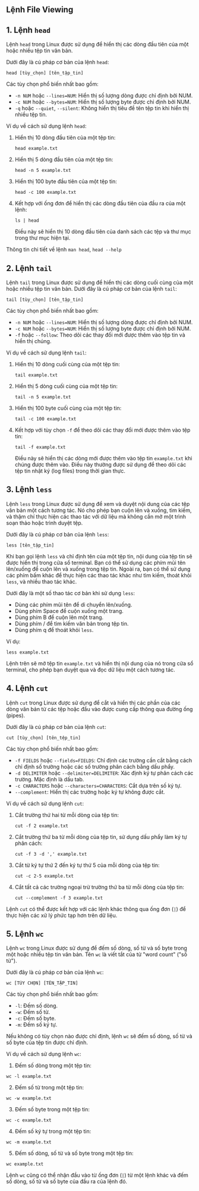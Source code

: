 ## Lệnh File Viewing 

<a name="1"></a>
## 1. Lệnh `head`

Lệnh `head` trong Linux được sử dụng để hiển thị các dòng đầu tiên của một hoặc nhiều tệp tin văn bản. 

Dưới đây là cú pháp cơ bản của lệnh `head`:

```
head [tùy_chọn] [tên_tập_tin]
```

Các tùy chọn phổ biến nhất bao gồm:

- `-n NUM` hoặc `--lines=NUM`: Hiển thị số lượng dòng được chỉ định bởi NUM.
- `-c NUM` hoặc `--bytes=NUM`: Hiển thị số lượng byte được chỉ định bởi NUM.
- `-q` hoặc `--quiet`, `--silent`: Không hiển thị tiêu đề tên tệp tin khi hiển thị nhiều tệp tin.

Ví dụ về cách sử dụng lệnh `head`:

1. Hiển thị 10 dòng đầu tiên của một tệp tin:

    ```
    head example.txt
    ```

2. Hiển thị 5 dòng đầu tiên của một tệp tin:

    ```
    head -n 5 example.txt
    ```

3. Hiển thị 100 byte đầu tiên của một tệp tin:

    ```
    head -c 100 example.txt
    ```

4. Kết hợp với ống đơn để hiển thị các dòng đầu tiên của đầu ra của một lệnh:

    ```
    ls | head
    ```

    Điều này sẽ hiển thị 10 dòng đầu tiên của danh sách các tệp và thư mục trong thư mục hiện tại. 

Thông tin chi tiết về lệnh `man head`, `head --help`

<a name="2"></a>
## 2. Lệnh `tail`

Lệnh `tail` trong Linux được sử dụng để hiển thị các dòng cuối cùng của một hoặc nhiều tệp tin văn bản. Dưới đây là cú pháp cơ bản của lệnh `tail`:

```
tail [tùy_chọn] [tên_tập_tin]
```

Các tùy chọn phổ biến nhất bao gồm:

- `-n NUM` hoặc `--lines=NUM`: Hiển thị số lượng dòng được chỉ định bởi NUM.
- `-c NUM` hoặc `--bytes=NUM`: Hiển thị số lượng byte được chỉ định bởi NUM.
- `-f` hoặc `--follow`: Theo dõi các thay đổi mới được thêm vào tệp tin và hiển thị chúng.

Ví dụ về cách sử dụng lệnh `tail`:

1. Hiển thị 10 dòng cuối cùng của một tệp tin:

    ```
    tail example.txt
    ```

2. Hiển thị 5 dòng cuối cùng của một tệp tin:

    ```
    tail -n 5 example.txt
    ```

3. Hiển thị 100 byte cuối cùng của một tệp tin:

    ```
    tail -c 100 example.txt
    ```

4. Kết hợp với tùy chọn `-f` để theo dõi các thay đổi mới được thêm vào tệp tin:

    ```
    tail -f example.txt
    ```

    Điều này sẽ hiển thị các dòng mới được thêm vào tệp tin `example.txt` khi chúng được thêm vào. Điều này thường được sử dụng để theo dõi các tệp tin nhật ký (log files) trong thời gian thực.

<a name="3"></a>
## 3. Lệnh `less`

Lệnh `less` trong Linux được sử dụng để xem và duyệt nội dung của các tệp văn bản một cách tương tác. Nó cho phép bạn cuộn lên và xuống, tìm kiếm, và thậm chí thực hiện các thao tác với dữ liệu mà không cần mở một trình soạn thảo hoặc trình duyệt tệp.

Dưới đây là cú pháp cơ bản của lệnh `less`:

```
less [tên_tập_tin]
```

Khi bạn gọi lệnh `less` và chỉ định tên của một tệp tin, nội dung của tệp tin sẽ được hiển thị trong cửa sổ terminal. Bạn có thể sử dụng các phím mũi tên lên/xuống để cuộn lên và xuống trong tệp tin. Ngoài ra, bạn có thể sử dụng các phím bấm khác để thực hiện các thao tác khác như tìm kiếm, thoát khỏi `less`, và nhiều thao tác khác.

Dưới đây là một số thao tác cơ bản khi sử dụng `less`:

- Dùng các phím mũi tên để di chuyển lên/xuống.
- Dùng phím Space để cuộn xuống một trang.
- Dùng phím B để cuộn lên một trang.
- Dùng phím / để tìm kiếm văn bản trong tệp tin.
- Dùng phím q để thoát khỏi `less`.

Ví dụ:

```
less example.txt
```

Lệnh trên sẽ mở tệp tin `example.txt` và hiển thị nội dung của nó trong cửa sổ terminal, cho phép bạn duyệt qua và đọc dữ liệu một cách tương tác.

<a name="4"></a>
## 4. Lệnh `cut`

Lệnh `cut` trong Linux được sử dụng để cắt và hiển thị các phần của các dòng văn bản từ các tệp hoặc đầu vào được cung cấp thông qua đường ống (pipes). 

Dưới đây là cú pháp cơ bản của lệnh `cut`:

```
cut [tùy_chọn] [tên_tệp_tin]
```

Các tùy chọn phổ biến nhất bao gồm:

- `-f FIELDS` hoặc `--fields=FIELDS`: Chỉ định các trường cần cắt bằng cách chỉ định số trường hoặc các số trường phân cách bằng dấu phẩy.
- `-d DELIMITER` hoặc `--delimiter=DELIMITER`: Xác định ký tự phân cách các trường. Mặc định là dấu tab.
- `-c CHARACTERS` hoặc `--characters=CHARACTERS`: Cắt dựa trên số ký tự.
- `--complement`: Hiển thị các trường hoặc ký tự không được cắt.

Ví dụ về cách sử dụng lệnh `cut`:

1. Cắt trường thứ hai từ mỗi dòng của tệp tin:

    ```
    cut -f 2 example.txt
    ```

2. Cắt trường thứ ba từ mỗi dòng của tệp tin, sử dụng dấu phẩy làm ký tự phân cách:

    ```
    cut -f 3 -d ',' example.txt
    ```

3. Cắt từ ký tự thứ 2 đến ký tự thứ 5 của mỗi dòng của tệp tin:

    ```
    cut -c 2-5 example.txt
    ```

4. Cắt tất cả các trường ngoại trừ trường thứ ba từ mỗi dòng của tệp tin:

    ```
    cut --complement -f 3 example.txt
    ```

Lệnh `cut` có thể được kết hợp với các lệnh khác thông qua ống đơn (`|`) để thực hiện các xử lý phức tạp hơn trên dữ liệu.

<a name="5"></a>
## 5. Lệnh `wc`

Lệnh `wc` trong Linux được sử dụng để đếm số dòng, số từ và số byte trong một hoặc nhiều tệp tin văn bản. Tên `wc` là viết tắt của từ "word count" ("số từ").

Dưới đây là cú pháp cơ bản của lệnh `wc`:

```
wc [TÙY CHỌN] [TÊN_TẬP_TIN]
```

Các tùy chọn phổ biến nhất bao gồm:

- `-l`: Đếm số dòng.
- `-w`: Đếm số từ.
- `-c`: Đếm số byte.
- `-m`: Đếm số ký tự.

Nếu không có tùy chọn nào được chỉ định, lệnh `wc` sẽ đếm số dòng, số từ và số byte của tệp tin được chỉ định.

Ví dụ về cách sử dụng lệnh `wc`:

1. Đếm số dòng trong một tệp tin:

```
wc -l example.txt
```

2. Đếm số từ trong một tệp tin:

```
wc -w example.txt
```

3. Đếm số byte trong một tệp tin:

```
wc -c example.txt
```

4. Đếm số ký tự trong một tệp tin:

```
wc -m example.txt
```

5. Đếm số dòng, số từ và số byte trong một tệp tin:

```
wc example.txt
```

Lệnh `wc` cũng có thể nhận đầu vào từ ống đơn (`|`) từ một lệnh khác và đếm số dòng, số từ và số byte của đầu ra của lệnh đó.